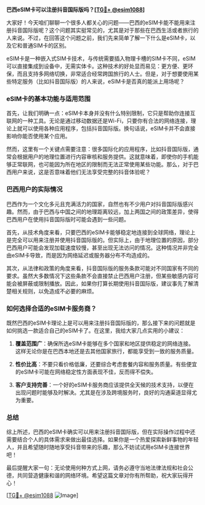 **巴西eSIM卡可以注册抖音国际版吗？[[TG💪+ @esim1088](https://t.me/s/esim1088)]**

大家好！今天咱们聊聊一个很多人都关心的问题——巴西的eSIM卡能不能用来注册抖音国际版呢？这个问题其实挺常见的，尤其是对于那些在巴西生活或者旅行的人来说。不过，在回答这个问题之前，我们先来简单了解一下什么是eSIM卡，以及它和普通SIM卡的区别。

eSIM卡是一种嵌入式SIM卡技术，与传统需要插入物理卡槽的SIM卡不同，eSIM可以直接集成到设备中，无需实体卡。这种技术的好处显而易见：更方便、更环保，而且支持多网络切换，非常适合经常跨国旅行的人士。但是，对于想要使用某些特定服务（比如抖音国际版）的人来说，eSIM卡是否真的能派上用场呢？

### eSIM卡的基本功能与适用范围

首先，让我们明确一点：eSIM卡本身并没有什么特别限制，它只是帮助你连接互联网的一种工具。无论是通过移动数据还是Wi-Fi，只要你有合法的网络连接，理论上就可以使用各种应用程序，包括抖音国际版。换句话说，eSIM卡并不会直接影响你能否使用某个应用。

然而，这里有一个关键点需要注意：很多国际化的应用程序，比如抖音国际版，通常会根据用户的地理位置进行内容审核和服务提供。这就意味着，即使你的手机能够正常联网，也可能因为所在地区的限制而无法正常使用某些功能。那么，对于巴西用户来说，这是否意味着他们无法享受完整的抖音体验呢？

### 巴西用户的实际情况

巴西作为一个文化多元且充满活力的国家，自然也有不少用户对抖音国际版感兴趣。然而，由于巴西与中国之间的地理距离较远，加上两国之间的政策差异，使得巴西用户在使用抖音国际版时可能会遇到一些问题。

首先，从技术角度来看，只要巴西的eSIM卡能够稳定地连接到全球网络，理论上是完全可以用来注册并使用抖音国际版的。但实际上，由于地理位置的原因，部分巴西用户可能会发现加载速度较慢，甚至出现无法访问的情况。这种情况并非完全由eSIM卡导致，而是因为网络延迟或服务器分布不均造成的。

其次，从法律和政策的角度来看，抖音国际版的服务条款可能对不同国家有不同的要求。虽然大多数情况下这些条款不会直接禁止巴西用户注册，但某些敏感内容可能会被屏蔽或限制播放。因此，如果你打算长期使用抖音国际版，建议事先了解清楚相关规则，以免造成不必要的麻烦。

### 如何选择合适的eSIM卡服务商？

既然巴西的eSIM卡理论上是可以用来注册抖音国际版的，那么接下来的问题就是如何挑选一款适合自己的eSIM卡了。在这里，我给大家几点实用的小建议：

1. **覆盖范围广**：确保所选eSIM卡能够在多个国家和地区提供稳定的网络连接。这样无论你是在巴西本地还是去其他国家旅行，都能享受到一致的服务质量。
   
2. **性价比高**：不要只看价格低廉，还要综合考虑套餐内容和服务质量。有些便宜的eSIM卡可能在网络稳定性方面表现不佳，反而得不偿失。

3. **客户支持完善**：一个好的eSIM卡服务商应该提供全天候的技术支持，以便在出现问题时能够及时解决。尤其是在涉及跨境服务时，良好的沟通渠道显得尤为重要。

### 总结

综上所述，巴西的eSIM卡确实可以用来注册抖音国际版，但在实际操作过程中还需要结合个人的具体需求来做出最佳选择。如果你是一个热爱探索新鲜事物的年轻人，并且希望随时随地享受抖音带来的乐趣，那么不妨试试用eSIM卡连接世界吧！

最后提醒大家一句：无论使用何种方式上网，请务必遵守当地法律法规和社会公德，共同营造健康和谐的网络环境。希望这篇文章对你有所帮助，祝大家玩得开心！

[[TG💪+ @esim1088](https://t.me/s/esim1088) ![Image](https://i.postimg.cc/4NQfJmqS/Snipaste-2025-05-13-00-14-12.png)]